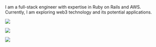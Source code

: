 I am a full-stack engineer with expertise in Ruby on Rails and AWS. Currently, I am exploring web3 technology and its potential applications.

![](https://github-readme-stats.vercel.app/api?username=blueplanet)

![](https://github-readme-stats.vercel.app/api/top-langs/?username=blueplanet&layout=compact&show_icons=true)

![](https://github-profile-trophy.vercel.app/?username=blueplanet)
